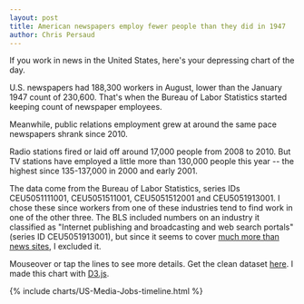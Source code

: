 ```yaml
---
layout: post
title: American newspapers employ fewer people than they did in 1947
author: Chris Persaud
---
```


If you work in news in the United States, here's your depressing chart of the day. 

U.S. newspapers had 188,300 workers in August, lower than the January 1947 count of 230,600. That's when the Bureau of Labor Statistics started keeping count of newspaper employees. 

Meanwhile, public relations employment grew at around the same pace newspapers shrank since 2010. 

Radio stations fired or laid off around 17,000 people from 2008 to 2010. But TV stations have employed a little more than 130,000 people this year -- the highest since 135-137,000 in 2000 and early 2001.

The data come from the Bureau of Labor Statistics, series IDs CEU5051111001, CEU5051511001, CEU5051512001 and CEU5051913001. I chose these since workers from one of these industries tend to find work in one of the other three. The BLS included numbers on an industry it classified as "Internet publishing and broadcasting and web search portals" (series ID CEU5051913001), but since it seems to cover [much more than news sites](http://businessdatacodes.com/naics/code-519130-internet-publishing-and-broadcasting-and-web-search-portals), I excluded it.

Mouseover or tap the lines to see more details. Get the clean dataset [here]({{site.baseurl}}/public/datasets/MediaJobNumbersUSA.csv). I made this chart with [D3.js](http://d3js.org/).

{% include charts/US-Media-Jobs-timeline.html %}

<!-- <img src="{{site.baseurl}}/public/images/US-media-jobs.png" style="display:none;"> -->